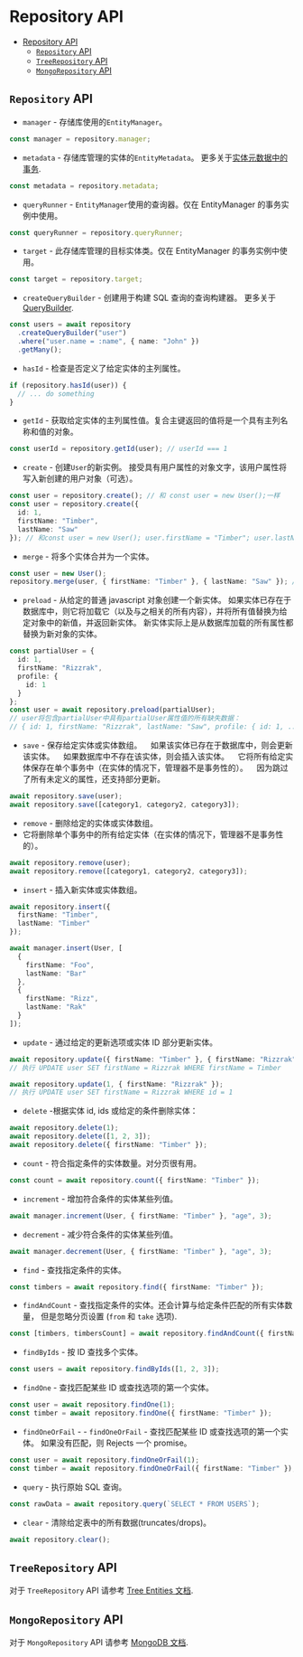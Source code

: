 # Repository API

- [Repository API](#repository-api)
  - [`Repository` API](#repository-api)
  - [`TreeRepository` API](#treerepository-api)
  - [`MongoRepository` API](#mongorepository-api)

## `Repository` API

- `manager` - 存储库使用的`EntityManager`。

```typescript
const manager = repository.manager;
```

- `metadata` - 存储库管理的实体的`EntityMetadata`。
  更多关于[实体元数据中的事务](./entity-metadata.md).

```typescript
const metadata = repository.metadata;
```

- `queryRunner` - `EntityManager`使用的查询器。仅在 EntityManager 的事务实例中使用。

```typescript
const queryRunner = repository.queryRunner;
```

- `target` - 此存储库管理的目标实体类。仅在 EntityManager 的事务实例中使用。

```typescript
const target = repository.target;
```

- `createQueryBuilder` - 创建用于构建 SQL 查询的查询构建器。
  更多关于[QueryBuilder](select-query-builder.md).

```typescript
const users = await repository
  .createQueryBuilder("user")
  .where("user.name = :name", { name: "John" })
  .getMany();
```

- `hasId` - 检查是否定义了给定实体的主列属性。

```typescript
if (repository.hasId(user)) {
  // ... do something
}
```

- `getId` - 获取给定实体的主列属性值。复合主键返回的值将是一个具有主列名称和值的对象。

```typescript
const userId = repository.getId(user); // userId === 1
```

- `create` - 创建`User`的新实例。 接受具有用户属性的对象文字，该用户属性将写入新创建的用户对象（可选）。

```typescript
const user = repository.create(); // 和 const user = new User();一样
const user = repository.create({
  id: 1,
  firstName: "Timber",
  lastName: "Saw"
}); // 和const user = new User(); user.firstName = "Timber"; user.lastName = "Saw";一样
```

- `merge` - 将多个实体合并为一个实体。

```typescript
const user = new User();
repository.merge(user, { firstName: "Timber" }, { lastName: "Saw" }); // 和 user.firstName = "Timber"; user.lastName = "Saw";一样
```

- `preload` - 从给定的普通 javascript 对象创建一个新实体。 如果实体已存在于数据库中，则它将加载它（以及与之相关的所有内容），并将所有值替换为给定对象中的新值，并返回新实体。 新实体实际上是从数据库加载的所有属性都替换为新对象的实体。

```typescript
const partialUser = {
  id: 1,
  firstName: "Rizzrak",
  profile: {
    id: 1
  }
};
const user = await repository.preload(partialUser);
// user将包含partialUser中具有partialUser属性值的所有缺失数据：
// { id: 1, firstName: "Rizzrak", lastName: "Saw", profile: { id: 1, ... } }
```

- `save` - 保存给定实体或实体数组。
     如果该实体已存在于数据库中，则会更新该实体。
     如果数据库中不存在该实体，则会插入该实体。
     它将所有给定实体保存在单个事务中（在实体的情况下，管理器不是事务性的）。
     因为跳过了所有未定义的属性，还支持部分更新。

```typescript
await repository.save(user);
await repository.save([category1, category2, category3]);
```

- `remove` - 删除给定的实体或实体数组。
- 它将删除单个事务中的所有给定实体（在实体的情况下，管理器不是事务性的）。

```typescript
await repository.remove(user);
await repository.remove([category1, category2, category3]);
```

- `insert` - 插入新实体或实体数组。

```typescript
await repository.insert({
  firstName: "Timber",
  lastName: "Timber"
});

await manager.insert(User, [
  {
    firstName: "Foo",
    lastName: "Bar"
  },
  {
    firstName: "Rizz",
    lastName: "Rak"
  }
]);
```

- `update` - 通过给定的更新选项或实体 ID 部分更新实体。

```typescript
await repository.update({ firstName: "Timber" }, { firstName: "Rizzrak" });
// 执行 UPDATE user SET firstName = Rizzrak WHERE firstName = Timber

await repository.update(1, { firstName: "Rizzrak" });
// 执行 UPDATE user SET firstName = Rizzrak WHERE id = 1
```

- `delete` -根据实体 id, ids 或给定的条件删除实体：

```typescript
await repository.delete(1);
await repository.delete([1, 2, 3]);
await repository.delete({ firstName: "Timber" });
```

- `count` - 符合指定条件的实体数量。对分页很有用。

```typescript
const count = await repository.count({ firstName: "Timber" });
```

- `increment` - 增加符合条件的实体某些列值。

```typescript
await manager.increment(User, { firstName: "Timber" }, "age", 3);
```

- `decrement` - 减少符合条件的实体某些列值。

```typescript
await manager.decrement(User, { firstName: "Timber" }, "age", 3);
```

- `find` - 查找指定条件的实体。

```typescript
const timbers = await repository.find({ firstName: "Timber" });
```

- `findAndCount` - 查找指定条件的实体。还会计算与给定条件匹配的所有实体数量，
  但是忽略分页设置 (`from` 和 `take` 选项).

```typescript
const [timbers, timbersCount] = await repository.findAndCount({ firstName: "Timber" });
```

- `findByIds` - 按 ID 查找多个实体。

```typescript
const users = await repository.findByIds([1, 2, 3]);
```

- `findOne` - 查找匹配某些 ID 或查找选项的第一个实体。

```typescript
const user = await repository.findOne(1);
const timber = await repository.findOne({ firstName: "Timber" });
```

- `findOneOrFail` - - `findOneOrFail` - 查找匹配某些 ID 或查找选项的第一个实体。 如果没有匹配，则 Rejects 一个 promise。

```typescript
const user = await repository.findOneOrFail(1);
const timber = await repository.findOneOrFail({ firstName: "Timber" });
```

- `query` - 执行原始 SQL 查询。

```typescript
const rawData = await repository.query(`SELECT * FROM USERS`);
```

- `clear` - 清除给定表中的所有数据(truncates/drops)。

```typescript
await repository.clear();
```

## `TreeRepository` API

对于 `TreeRepository` API 请参考 [Tree Entities 文档](./tree-entities.md#working-with-tree-entities).

## `MongoRepository` API

对于 `MongoRepository` API 请参考 [MongoDB 文档](./mongodb.md).
